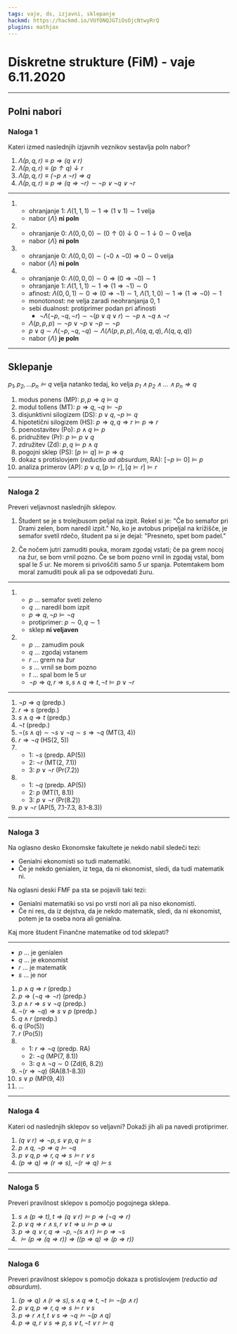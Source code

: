 ```yaml
---
tags: vaje, ds, izjavni, sklepanje
hackmd: https://hackmd.io/VUfONQJGTiOsOjcNtwyRrQ
plugins: mathjax
---
```

# Diskretne strukture (FiM) - vaje 6.11.2020

---

## Polni nabori

### Naloga 1

Kateri izmed naslednjih izjavnih veznikov sestavlja poln nabor?

1. <i>$\Lambda(p,q,r) \equiv p \Rightarrow (q \lor r)$</i>
2. <i>$\Lambda(p,q,r) \equiv (p \uparrow q) \downarrow r$</i>
3. <i>$\Lambda(p,q,r) \equiv (\lnot p \land \lnot r) \Rightarrow q$</i>
4. <i>$\Lambda(p,q,r) \equiv p \Rightarrow (q \Rightarrow \lnot r) \sim \lnot p \lor \lnot q \lor \lnot r$</i>

----

1. * ohranjanje 1: $\Lambda(1, 1, 1) \sim 1 \Rightarrow (1 \lor 1) \sim 1$ velja
   * nabor $\lbrace \Lambda \rbrace$ **ni poln**

2. * ohranjanje 0: $\Lambda(0, 0, 0) \sim (0 \uparrow 0) \downarrow 0 \sim 1 \downarrow 0 \sim 0$ velja
   * nabor $\lbrace \Lambda \rbrace$ **ni poln**

3. * ohranjanje 0: $\Lambda(0, 0, 0) \sim (\lnot 0 \land \lnot 0) \Rightarrow 0 \sim 0$ velja
   * nabor $\lbrace \Lambda \rbrace$ **ni poln**

4. * ohranjanje 0: $\Lambda(0, 0, 0) \sim 0 \Rightarrow (0 \Rightarrow \lnot 0) \sim 1$
   * ohranjanje 1: $\Lambda(1, 1, 1) \sim 1 \Rightarrow (1 \Rightarrow \lnot 1) \sim 0$
   * afinost: $\Lambda(0, 0, 1) \sim 0 \Rightarrow (0 \Rightarrow \lnot 1) \sim 1$, $\Lambda(1, 1, 0) \sim 1 \Rightarrow (1 \Rightarrow \lnot 0) \sim 1$
   * monotonost: ne velja zaradi neohranjanja 0, 1
   * sebi dualnost: protiprimer podan pri afinosti
       - $\lnot \Lambda(\lnot p, \lnot q, \lnot r) \sim \lnot (p \lor q \lor r) \sim \lnot p \land \lnot q \land \lnot r$
   * $\Lambda(p, p, p) \sim \lnot p \lor \lnot p \lor \lnot p \sim \lnot p$
   * $p \lor q \sim \Lambda(\lnot p, \lnot q, \lnot q) \sim \Lambda(\Lambda(p, p, p), \Lambda(q, q, q), \Lambda(q, q, q))$
   * nabor $\lbrace \Lambda \rbrace$ **je poln**

---

## Sklepanje

<i>$p_1, p_2, \dots p_n \models q$</i> velja natanko tedaj, ko velja <i>$p_1 \land p_2 \land \dots \land p_n \Rightarrow q$</i>

1. modus ponens (MP): $p, p \Rightarrow q \models q$
2. modul tollens (MT): $p \Rightarrow q, \lnot q \models \lnot p$
3. disjunktivni silogizem (DS): $p \lor q, \lnot p \models q$
4. hipotetični silogizem (HS): $p \Rightarrow q, q \Rightarrow r \models p \Rightarrow r$
5. poenostavitev (Po): $p \land q \models p$
6. pridružitev (Pr): $p \models p \lor q$
7. združitev (Zd): $p, q \models p \land q$
8. pogojni sklep (PS): $[p \models q] \models p \Rightarrow q$
9. dokaz s protislovjem (*reductio ad absurdum*, RA): $[\lnot p \models 0] \models p$
10. analiza primerov (AP): $p \lor q, [p \models r], [q \models r] \models r$

---

### Naloga 2

Preveri veljavnost naslednjih sklepov.

1. Študent se je s trolejbusom peljal na izpit. Rekel si je: "Če bo semafor pri Drami zelen, bom naredil izpit." No, ko je avtobus pripeljal na  križišče, je semafor svetil rdečo, študent pa si je dejal: "Presneto, spet bom padel."

2. Če nočem jutri zamuditi pouka, moram zgodaj vstati; če pa grem nocoj na žur, se bom vrnil pozno. Če se bom pozno vrnil in zgodaj vstal, bom spal le <i>$5$</i> ur. Ne morem si privoščiti samo <i>$5$</i> ur spanja. Potemtakem bom moral zamuditi pouk ali pa se odpovedati žuru.

----

1. * $p$ ... semafor sveti zeleno
   * $q$ ... naredil bom izpit
   * $p \Rightarrow q, \lnot p \models \lnot q$
   * protiprimer: $p \sim 0, q \sim 1$
   * sklep **ni veljaven**

2. * $p$ ... zamudim pouk
   * $q$ ... zgodaj vstanem
   * $r$ ... grem na žur
   * $s$ ... vrnil se bom pozno
   * $t$ ... spal bom le $5$ ur
   * $\lnot p \Rightarrow q, r \Rightarrow s, s \land q \Rightarrow t, \lnot t \models p \lor \lnot r$

----

1. $\lnot p \Rightarrow q$ (predp.)
2. $r \Rightarrow s$ (predp.)
3. $s \land q \Rightarrow t$ (predp.)
4. $\lnot t$ (predp.)
5. $\lnot (s \land q) \sim \lnot s \lor \lnot q \sim s \Rightarrow \lnot q$ (MT(3, 4))
6. $r \Rightarrow \lnot q$ (HS(2, 5))
7. * 1: $\lnot s$ (predp. AP(5))
   * 2: $\lnot r$ (MT(2, 7.1))
   * 3: $p \lor \lnot r$ (Pr(7.2))
8. * 1: $\lnot q$ (predp. AP(5))
   * 2: $p$ (MT(1, 8.1))
   * 3: $p \lor \lnot r$ (Pr(8.2))
9. $p \lor \lnot r$ (AP(5, 7.1-7.3, 8.1-8.3))

---

### Naloga 3

Na oglasno desko Ekonomske fakultete je nekdo nabil sledeči tezi:

* Genialni ekonomisti so tudi matematiki.
* Če je nekdo genialen, iz tega, da ni ekonomist, sledi, da tudi matematik ni.

Na oglasni deski FMF pa sta se pojavili taki tezi:

* Genialni matematiki so vsi po vrsti nori ali pa niso ekonomisti.
* Če ni res, da iz dejstva, da je nekdo matematik, sledi, da ni ekonomist, potem je ta oseba nora ali genialna.

Kaj more študent Finančne matematike od tod sklepati?

----

* $p$ ... je genialen
* $q$ ... je ekonomist
* $r$ ... je matematik
* $s$ ... je nor

1. $p \land q \Rightarrow r$ (predp.)
2. $p \Rightarrow (\lnot q \Rightarrow \lnot r)$ (predp.)
3. $p \land r \Rightarrow s \lor \lnot q$ (predp.)
4. $\lnot (r \Rightarrow \lnot q) \Rightarrow s \lor p$ (predp.)
5. $q \land r$ (predp.)
6. $q$ (Po(5))
7. $r$ (Po(5))
8. * 1: $r \Rightarrow \lnot q$ (predp. RA)
   * 2: $\lnot q$ (MP(7, 8.1))
   * 3: $q \land \lnot q \sim 0$ (Zd(6, 8.2))
9. $\lnot (r \Rightarrow \lnot q)$ (RA(8.1-8.3))
10. $s \lor p$ (MP(9, 4))
11. ...

---

### Naloga 4

Kateri od naslednjih sklepov so veljavni? Dokaži jih ali pa navedi protiprimer.

1. <i>$(q \vee r) \Rightarrow \lnot p, s \vee p, q \models s$</i>
2. <i>$p \land q,~\lnot p \Rightarrow q \models \lnot q$</i>
3. <i>$p \lor q, p \Rightarrow r, q \Rightarrow s \models r \lor s$</i>
4. <i>$(p \Rightarrow q) \Rightarrow (r \Rightarrow s),~\lnot(r \Rightarrow q) \models s$</i>

---

### Naloga 5

Preveri pravilnost sklepov s pomočjo pogojnega sklepa.

1. <i>$s \land (p \Rightarrow t), t \Rightarrow (q \lor r) \models p \Rightarrow (\lnot q \Rightarrow r)$</i>
2. <i>$p \lor q \Rightarrow r \land s, r \lor t \Rightarrow u \models p \Rightarrow u$</i>
3. <i>$p \Rightarrow q \lor r, q \Rightarrow \lnot p, \lnot (s \land r) \models p \Rightarrow \lnot s$</i>
4. <i>$\models (p \Rightarrow (q \Rightarrow r)) \Rightarrow ((p \Rightarrow q) \Rightarrow (p \Rightarrow r))$</i>

---

### Naloga 6

Preveri pravilnost sklepov s pomočjo dokaza s protislovjem (*reductio ad absurdum*).

1. <i>$(p \Rightarrow q) \land (r \Rightarrow s), s \land q \Rightarrow t, \lnot t \models \lnot (p \land r)$</i>
2. <i>$p \lor q, p \Rightarrow r, q \Rightarrow s \models r \lor s$</i>
3. <i> $p \Rightarrow r \land t, t \lor s \Rightarrow \lnot q \models \lnot (p \land q)$</i>
4. <i>$p \Rightarrow  q, r \lor s \Rightarrow p, s \lor t, \lnot t \lor r \models q$</i>
